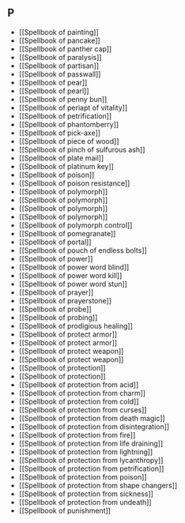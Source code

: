 ## P

- [[Spellbook of painting]]
- [[Spellbook of pancake]]
- [[Spellbook of panther cap]]
- [[Spellbook of paralysis]]
- [[Spellbook of partisan]]
- [[Spellbook of passwall]]
- [[Spellbook of pear]]
- [[Spellbook of pearl]]
- [[Spellbook of penny bun]]
- [[Spellbook of periapt of vitality]]
- [[Spellbook of petrification]]
- [[Spellbook of phantomberry]]
- [[Spellbook of pick-axe]]
- [[Spellbook of piece of wood]]
- [[Spellbook of pinch of sulfurous ash]]
- [[Spellbook of plate mail]]
- [[Spellbook of platinum key]]
- [[Spellbook of poison]]
- [[Spellbook of poison resistance]]
- [[Spellbook of polymorph]]
- [[Spellbook of polymorph]]
- [[Spellbook of polymorph]]
- [[Spellbook of polymorph]]
- [[Spellbook of polymorph control]]
- [[Spellbook of pomegranate]]
- [[Spellbook of portal]]
- [[Spellbook of pouch of endless bolts]]
- [[Spellbook of power]]
- [[Spellbook of power word blind]]
- [[Spellbook of power word kill]]
- [[Spellbook of power word stun]]
- [[Spellbook of prayer]]
- [[Spellbook of prayerstone]]
- [[Spellbook of probe]]
- [[Spellbook of probing]]
- [[Spellbook of prodigious healing]]
- [[Spellbook of protect armor]]
- [[Spellbook of protect armor]]
- [[Spellbook of protect weapon]]
- [[Spellbook of protect weapon]]
- [[Spellbook of protection]]
- [[Spellbook of protection]]
- [[Spellbook of protection from acid]]
- [[Spellbook of protection from charm]]
- [[Spellbook of protection from cold]]
- [[Spellbook of protection from curses]]
- [[Spellbook of protection from death magic]]
- [[Spellbook of protection from disintegration]]
- [[Spellbook of protection from fire]]
- [[Spellbook of protection from life draining]]
- [[Spellbook of protection from lightning]]
- [[Spellbook of protection from lycanthropy]]
- [[Spellbook of protection from petrification]]
- [[Spellbook of protection from poison]]
- [[Spellbook of protection from shape changers]]
- [[Spellbook of protection from sickness]]
- [[Spellbook of protection from undeath]]
- [[Spellbook of punishment]]
